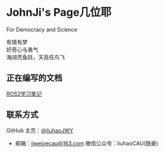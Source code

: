 # JohnJi's Page几位耶

 For Democracy and Science

有情有梦  
好奇心与勇气  
海阔凭鱼跃，天高任鸟飞  


## 正在编写的文档
[ROS2学习笔记](https://gitee.com/how-many-ye/ros2-learning-notes)  


## 联系方式
GitHub 主页：[@liuhaoJWY](https://liuhaojwy.github.io/)
- 邮箱：jiweiyecau@163.com
微信公众号：liuhaoCAU(旒豪)